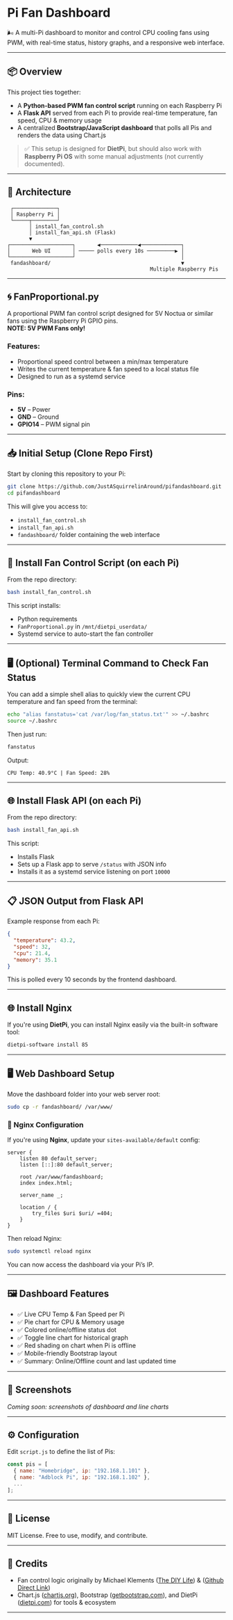 # Pi Fan Dashboard

🌬️ A multi-Pi dashboard to monitor and control CPU cooling fans using PWM, with real-time status, history graphs, and a responsive web interface.

---

## 📦 Overview

This project ties together:
- A **Python-based PWM fan control script** running on each Raspberry Pi
- A **Flask API** served from each Pi to provide real-time temperature, fan speed, CPU & memory usage
- A centralized **Bootstrap/JavaScript dashboard** that polls all Pis and renders the data using Chart.js

> ✅ This setup is designed for **DietPi**, but should also work with **Raspberry Pi OS** with some manual adjustments (not currently documented).

---

## 🧠 Architecture

```plaintext
 ┌──────────────┐
 │ Raspberry Pi │
 └─────┬────────┘
       │ install_fan_control.sh
       │ install_fan_api.sh (Flask)
       ▼
┌────────────────────┐       ◀────────────◀─────────────┐
│       Web UI       │ ───── polls every 10s ─────────▶ │
└────────────────────┘                                  │
 fandashboard/                                          ▼
                                              Multiple Raspberry Pis
```

---

## 🌀 FanProportional.py

A proportional PWM fan control script designed for 5V Noctua or similar fans using the Raspberry Pi GPIO pins.  
**NOTE: 5V PWM Fans only!**

### Features:
- Proportional speed control between a min/max temperature
- Writes the current temperature & fan speed to a local status file
- Designed to run as a systemd service

### Pins:
- **5V** – Power  
- **GND** – Ground  
- **GPIO14** – PWM signal pin

---

## 📥 Initial Setup (Clone Repo First)

Start by cloning this repository to your Pi:

```bash
git clone https://github.com/JustASquirrelinAround/pifandashboard.git
cd pifandashboard
```

This will give you access to:
- `install_fan_control.sh`
- `install_fan_api.sh`
- `fandashboard/` folder containing the web interface

---

## 🔧 Install Fan Control Script (on each Pi)

From the repo directory:

```bash
bash install_fan_control.sh
```

This script installs:
- Python requirements
- `FanProportional.py` in `/mnt/dietpi_userdata/`
- Systemd service to auto-start the fan controller

---

## 🖥️ (Optional) Terminal Command to Check Fan Status

You can add a simple shell alias to quickly view the current CPU temperature and fan speed from the terminal:

```bash
echo "alias fanstatus='cat /var/log/fan_status.txt'" >> ~/.bashrc
source ~/.bashrc
```

Then just run:

```bash
fanstatus
```

Output:

```
CPU Temp: 40.9°C | Fan Speed: 28%
```

---

## 🌐 Install Flask API (on each Pi)

From the repo directory:

```bash
bash install_fan_api.sh
```

This script:
- Installs Flask
- Sets up a Flask app to serve `/status` with JSON info
- Installs it as a systemd service listening on port `10000`

---

## 📋 JSON Output from Flask API

Example response from each Pi:

```json
{
  "temperature": 43.2,
  "speed": 32,
  "cpu": 21.4,
  "memory": 35.1
}
```

This is polled every 10 seconds by the frontend dashboard.

---

## 🌐 Install Nginx

If you're using **DietPi**, you can install Nginx easily via the built-in software tool:

```bash
dietpi-software install 85
```

---

## 🖥️ Web Dashboard Setup

Move the dashboard folder into your web server root:

```bash
sudo cp -r fandashboard/ /var/www/
```

### 🔧 Nginx Configuration

If you're using **Nginx**, update your `sites-available/default` config:

```nginx
server {
    listen 80 default_server;
    listen [::]:80 default_server;

    root /var/www/fandashboard;
    index index.html;

    server_name _;

    location / {
        try_files $uri $uri/ =404;
    }
}
```

Then reload Nginx:

```bash
sudo systemctl reload nginx
```

You can now access the dashboard via your Pi’s IP.

---

## 🖼️ Dashboard Features

- ✅ Live CPU Temp & Fan Speed per Pi
- ✅ Pie chart for CPU & Memory usage
- ✅ Colored online/offline status dot
- ✅ Toggle line chart for historical graph
- ✅ Red shading on chart when Pi is offline
- ✅ Mobile-friendly Bootstrap layout
- ✅ Summary: Online/Offline count and last updated time

---

## 📸 Screenshots

_Coming soon: screenshots of dashboard and line charts_

---

## ⚙️ Configuration

Edit `script.js` to define the list of Pis:

```js
const pis = [
  { name: "Homebridge", ip: "192.168.1.101" },
  { name: "Adblock Pi", ip: "192.168.1.102" },
  ...
];
```

---

## 📜 License

MIT License. Free to use, modify, and contribute.

---

## 🙏 Credits

- Fan control logic originally by Michael Klements ([The DIY Life](https://www.the-diy-life.com/connecting-a-pwm-fan-to-a-raspberry-pi/)) & ([Github Direct Link](https://github.com/mklements/PWMFanControl))
- Chart.js ([chartjs.org](https://www.chartjs.org/)), Bootstrap ([getbootstrap.com](https://getbootstrap.com/)), and DietPi ([dietpi.com](https://dietpi.com/)) for tools & ecosystem

---
